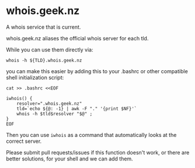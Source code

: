 whois.geek.nz
=============

A whois service that is current.

whois.geek.nz aliases the official whois server for each tld.

While you can use them directly via:

    whois -h ${TLD}.whois.geek.nz

you can make this easier by adding this to your .bashrc or other compatible
shell initialization script:

```
cat >> .bashrc <<EOF

iwhois() {
    resolver=".whois.geek.nz"
    tld=`echo ${@: -1} | awk -F "." '{print $NF}'`
    whois -h $tld$resolver "$@" ;
}
EOF
```

Then you can use `iwhois` as a command that automatically looks at the correct
server.

Please submit pull requests/issues if this function doesn't work, or there are
better solutions, for your shell and we can add them.
